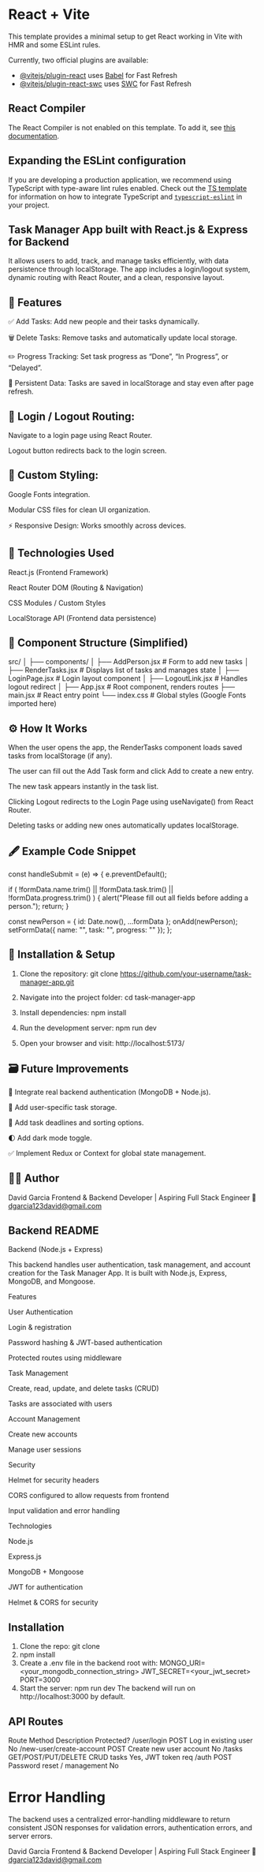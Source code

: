# React + Vite

This template provides a minimal setup to get React working in Vite with HMR and some ESLint rules.

Currently, two official plugins are available:

- [@vitejs/plugin-react](https://github.com/vitejs/vite-plugin-react/blob/main/packages/plugin-react) uses [Babel](https://babeljs.io/) for Fast Refresh
- [@vitejs/plugin-react-swc](https://github.com/vitejs/vite-plugin-react/blob/main/packages/plugin-react-swc) uses [SWC](https://swc.rs/) for Fast Refresh

## React Compiler

The React Compiler is not enabled on this template. To add it, see [this documentation](https://react.dev/learn/react-compiler/installation).

## Expanding the ESLint configuration

If you are developing a production application, we recommend using TypeScript with type-aware lint rules enabled. Check out the [TS template](https://github.com/vitejs/vite/tree/main/packages/create-vite/template-react-ts) for information on how to integrate TypeScript and [`typescript-eslint`](https://typescript-eslint.io) in your project.

## Task Manager App built with React.js & Express for Backend

It allows users to add, track, and manage tasks efficiently, with data persistence through localStorage. The app includes a login/logout system, dynamic routing with React Router, and a clean, responsive layout.

## 🚀 Features

✅ Add Tasks: Add new people and their tasks dynamically.

🗑️ Delete Tasks: Remove tasks and automatically update local storage.

✏️ Progress Tracking: Set task progress as “Done”, “In Progress”, or “Delayed”.

💾 Persistent Data: Tasks are saved in localStorage and stay even after page refresh.

## 🔐 Login / Logout Routing:

Navigate to a login page using React Router.

Logout button redirects back to the login screen.

## 🎨 Custom Styling:

Google Fonts integration.

Modular CSS files for clean UI organization.

⚡ Responsive Design: Works smoothly across devices.

## 🧠 Technologies Used

React.js (Frontend Framework)

React Router DOM (Routing & Navigation)

CSS Modules / Custom Styles

LocalStorage API (Frontend data persistence)

## 🧩 Component Structure (Simplified)

src/
│
├── components/
│ ├── AddPerson.jsx # Form to add new tasks
│ ├── RenderTasks.jsx # Displays list of tasks and manages state
│ ├── LoginPage.jsx # Login layout component
│ ├── LogoutLink.jsx # Handles logout redirect
│
├── App.jsx # Root component, renders routes
├── main.jsx # React entry point
└── index.css # Global styles (Google Fonts imported here)

## ⚙️ How It Works

When the user opens the app, the RenderTasks component loads saved tasks from localStorage (if any).

The user can fill out the Add Task form and click Add to create a new entry.

The new task appears instantly in the task list.

Clicking Logout redirects to the Login Page using useNavigate() from React Router.

Deleting tasks or adding new ones automatically updates localStorage.

## 🖋️ Example Code Snippet

const handleSubmit = (e) => {
e.preventDefault();

if (
!formData.name.trim() ||
!formData.task.trim() ||
!formData.progress.trim()
) {
alert("Please fill out all fields before adding a person.");
return;
}

const newPerson = { id: Date.now(), ...formData };
onAdd(newPerson);
setFormData({ name: "", task: "", progress: "" });
};

## 🧱 Installation & Setup

1. Clone the repository: git clone https://github.com/your-username/task-manager-app.git

2. Navigate into the project folder: cd task-manager-app

3. Install dependencies: npm install

4. Run the development server: npm run dev

5. Open your browser and visit: http://localhost:5173/

## 🗃️ Future Improvements

🔐 Integrate real backend authentication (MongoDB + Node.js).

🧾 Add user-specific task storage.

📅 Add task deadlines and sorting options.

🌓 Add dark mode toggle.

✅ Implement Redux or Context for global state management.

## 🧑‍💻 Author

David Garcia
Frontend & Backend Developer | Aspiring Full Stack Engineer
📧 dgarcia123david@gmail.com

## Backend README

Backend (Node.js + Express)

This backend handles user authentication, task management, and account creation for the Task Manager App. It is built with Node.js, Express, MongoDB, and Mongoose.

Features

User Authentication

Login & registration

Password hashing & JWT-based authentication

Protected routes using middleware

Task Management

Create, read, update, and delete tasks (CRUD)

Tasks are associated with users

Account Management

Create new accounts

Manage user sessions

Security

Helmet for security headers

CORS configured to allow requests from frontend

Input validation and error handling

Technologies

Node.js

Express.js

MongoDB + Mongoose

JWT for authentication

Helmet & CORS for security

## Installation

1. Clone the repo: git clone [<your-repo-url>](https://github.com/your-username/task-manager-app.git)
2. npm install
3. Create a .env file in the backend root with:
   MONGO_URI=<your_mongodb_connection_string>
   JWT_SECRET=<your_jwt_secret>
   PORT=3000
4. Start the server: npm run dev
   The backend will run on http://localhost:3000 by default.

## API Routes

Route Method Description Protected?
/user/login POST Log in existing user No
/new-user/create-account POST Create new user account No
/tasks GET/POST/PUT/DELETE CRUD tasks Yes, JWT token req
/auth POST Password reset / management No

# Error Handling

The backend uses a centralized error-handling middleware to return consistent JSON responses for validation errors, authentication errors, and server errors.

David Garcia
Frontend & Backend Developer | Aspiring Full Stack Engineer
📧 dgarcia123david@gmail.com
